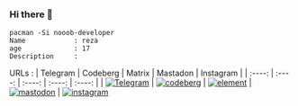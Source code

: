 ### Hi there 👋
```
pacman -Si nooob-developer
Name            : reza
age             : 17
Description     :
```
URLs            :
| Telegram | Codeberg | Matrix | Mastadon | Instagram |
| :----: | :----: | :----: | :----: | :----: |
| [![Telegram](https://github-production-user-asset-6210df.s3.amazonaws.com/87908673/270738664-fce687ee-b4de-477a-990d-2bf176f0275b.png)](https://t.me/Nooob_developer "Telegram") | [![codeberg](https://github-production-user-asset-6210df.s3.amazonaws.com/87908673/270749557-f5da101d-435e-476d-861e-678626db79fa.svg)](https://codeberg.org/nooob-developer "codeberg") | [![element](https://github-production-user-asset-6210df.s3.amazonaws.com/87908673/270758487-3397460d-6e80-4ddb-b3e0-1a1dad5d5456.png)](https://matrix.to/#/@nooob-developer:matrix.org "Matrix") | [![mastodon](https://github-production-user-asset-6210df.s3.amazonaws.com/87908673/270759549-5628e810-8e39-4672-b7e3-988ab765c78d.svg "khiar.net")](https://khiar.net/@Nooob_developer@khiar.net) | [![instagram](https://github.com/nooob-developer/nooob-developer/assets/87908673/4859f749-bed8-4471-9c8b-ab7298d12c4f)]()

         


